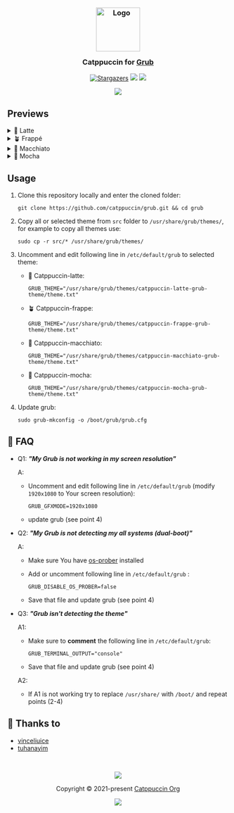 <h3 align="center">
	<img src="https://raw.githubusercontent.com/catppuccin/catppuccin/main/assets/logos/exports/1544x1544_circle.png" width="100" alt="Logo"/><br/>
	<img src="https://raw.githubusercontent.com/catppuccin/catppuccin/main/assets/misc/transparent.png" height="30" width="0px"/>
	Catppuccin for <a href="https://www.gnu.org/software/grub/">Grub</a>
	<img src="https://raw.githubusercontent.com/catppuccin/catppuccin/main/assets/misc/transparent.png" height="30" width="0px"/>
</h3>
<p align="center">
    <a href="https://github.com/catppuccin/grub/stargazers"><img alt="Stargazers" src="https://img.shields.io/github/stars/catppuccin/grub?colorA=363a4f&colorB=b7bdf8&style=for-the-badge"></a>
    <a href="https://github.com/catppuccin/grub/issues"><img src="https://img.shields.io/github/issues/catppuccin/grub?colorA=363a4f&colorB=f5a97f&style=for-the-badge"></a>
    <a href="https://github.com/catppuccin/grub/contributors"><img src="https://img.shields.io/github/contributors/catppuccin/grub?colorA=363a4f&colorB=a6da95&style=for-the-badge"></a>
</p>

<p align="center">
  <img src="https://raw.githubusercontent.com/catppuccin/grub/main/assets/grub.png"/>
</p>

## Previews

<details>
<summary>🌻 Latte</summary>
  <img src="https://raw.githubusercontent.com/catppuccin/grub/main/assets/grub-latte.png"/>
</details>
<details>
<summary>🪴 Frappé</summary>
  <img src="https://raw.githubusercontent.com/catppuccin/grub/main/assets/grub-frappe.png"/>
</details>
<details>
<summary>🌺 Macchiato</summary>
  <img src="https://raw.githubusercontent.com/catppuccin/grub/main/assets/grub-macchiato.png"/>
</details>
<details>
<summary>🌿 Mocha</summary>
  <img src="https://raw.githubusercontent.com/catppuccin/grub/main/assets/grub-mocha.png"/>
</details>

## Usage

1. Clone this repository locally and enter the cloned folder:
   
   ```shell
   git clone https://github.com/catppuccin/grub.git && cd grub
   ```

2. Copy all or selected theme from `src` folder to `/usr/share/grub/themes/`, for example to copy all themes use:
   
   ```shell
   sudo cp -r src/* /usr/share/grub/themes/
   ```
3. Uncomment and edit following line in `/etc/default/grub` to selected theme:
    - 🌻 Catppuccin-latte:
   
      ```shell
      GRUB_THEME="/usr/share/grub/themes/catppuccin-latte-grub-theme/theme.txt"
      ```
    - 🪴 Catppuccin-frappe:
   
      ```shell
      GRUB_THEME="/usr/share/grub/themes/catppuccin-frappe-grub-theme/theme.txt"
      ```
    - 🌺 Catppuccin-macchiato:
   
      ```shell
      GRUB_THEME="/usr/share/grub/themes/catppuccin-macchiato-grub-theme/theme.txt"
      ```
    - 🌿 Catppuccin-mocha:
   
      ```shell
      GRUB_THEME="/usr/share/grub/themes/catppuccin-mocha-grub-theme/theme.txt"
      ```

4. Update grub:
   
   ```shell
   sudo grub-mkconfig -o /boot/grub/grub.cfg
   ```

## 🙋 FAQ

- Q1: **_"My Grub is not working in my screen resolution"_**
  
  A: 
  - Uncomment and edit following line in `/etc/default/grub` (modify `1920x1080` to Your screen resolution): 
  
     ```shell
     GRUB_GFXMODE=1920x1080
     ```
  - update grub (see point 4)
  
- Q2: **_"My Grub is not detecting my all systems (dual-boot)"_**
  
  A: 
  - Make sure You have [os-prober](https://joeyh.name/code/os-prober/) installed
  
  - Add or uncomment following line in `/etc/default/grub` :
  
     ```shell
     GRUB_DISABLE_OS_PROBER=false
     ```
  - Save that file and update grub (see point 4)
  
- Q3: **_"Grub isn't detecting the theme"_**

  A1: 
  - Make sure to **comment** the following line in `/etc/default/grub`:
  
     ```
     GRUB_TERMINAL_OUTPUT="console"
     ```
  - Save that file and update grub (see point 4)
  
  A2:
  - If A1 is not working try to replace `/usr/share/` with `/boot/` and repeat points (2-4)
  
## 💝 Thanks to

- [vinceliuice](https://github.com/vinceliuice/grub2-themes)
- [tuhanayim](https://github.com/tuhanayim)

&nbsp;

<p align="center"><img src="https://raw.githubusercontent.com/catppuccin/catppuccin/main/assets/footers/gray0_ctp_on_line.svg?sanitize=true" /></p>
<p align="center">Copyright &copy; 2021-present <a href="https://github.com/catppuccin" target="_blank">Catppuccin Org</a>
<p align="center"><a href="https://github.com/catppuccin/catppuccin/blob/main/LICENSE"><img src="https://img.shields.io/static/v1.svg?style=for-the-badge&label=License&message=MIT&logoColor=d9e0ee&colorA=363a4f&colorB=b7bdf8"/></a></p>

